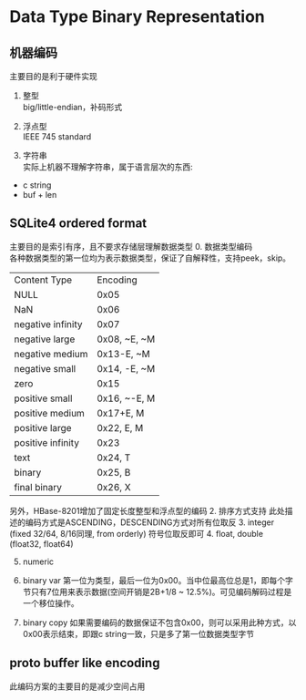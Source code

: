 Data Type Binary Representation
==============================

机器编码
--------------------------
主要目的是利于硬件实现
1. 整型  
big/little-endian，补码形式

2. 浮点型  
IEEE 745 standard

3. 字符串  
实际上机器不理解字符串，属于语言层次的东西:   
  * c string
  * buf + len

SQLite4 ordered format
--------------------------
主要目的是索引有序，且不要求存储层理解数据类型
0. 数据类型编码  
各种数据类型的第一位均为表示数据类型，保证了自解释性，支持peek，skip。
<table>
   <tr>
      <td>Content Type</td>
      <td>Encoding</td>
   </tr>
   <tr>
      <td>NULL</td>
      <td> 0x05</td>
   </tr>
   <tr>
      <td>NaN</td>
      <td> 0x06</td>
   </tr>
   <tr>
      <td>negative infinity</td>
      <td> 0x07</td>
   </tr>
   <tr>
      <td>negative large</td>
      <td> 0x08, ~E, ~M</td>
   </tr>
   <tr>
      <td>negative medium</td>
      <td> 0x13-E, ~M</td>
   </tr>
   <tr>
      <td>negative small</td>
      <td> 0x14, -E, ~M</td>
   </tr>
   <tr>
      <td>zero</td>
      <td> 0x15</td>
   </tr>
   <tr>
      <td>positive small</td>
      <td> 0x16, ~-E, M</td>
   </tr>
   <tr>
      <td>positive medium</td>
      <td> 0x17+E, M</td>
   </tr>
   <tr>
      <td>positive large</td>
      <td> 0x22, E, M</td>
   </tr>
   <tr>
      <td>positive infinity</td>
      <td> 0x23</td>
   </tr>
   <tr>
      <td>text</td>
      <td> 0x24, T</td>
   </tr>
   <tr>
      <td>binary</td>
      <td> 0x25, B</td>
   </tr>
   <tr>
      <td>final binary</td>
      <td> 0x26, X</td>
   </tr>
</table>
另外，HBase-8201增加了固定长度整型和浮点型的编码
2. 排序方式支持  
此处描述的编码方式是ASCENDING，DESCENDING方式对所有位取反
3. integer (fixed 32/64, 8/16同理, from orderly)  
符号位取反即可
4. float, double (float32, float64)
  
5. numeric

6. binary var
第一位为类型，最后一位为0x00。当中位最高位总是1，即每个字节只有7位用来表示数据(空间开销是2B+1/8 ~ 12.5%)。可见编码解码过程是一个移位操作。
7. binary copy
如果需要编码的数据保证不包含0x00，则可以采用此种方式，以0x00表示结束，即跟c string一致，只是多了第一位数据类型字节


proto buffer like encoding
----------------------------
此编码方案的主要目的是减少空间占用

